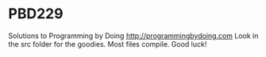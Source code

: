 # PBD229
Solutions to Programming by Doing
http://programmingbydoing.com
Look in the src folder for the goodies. Most files compile. Good luck!

